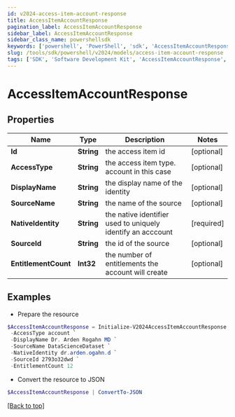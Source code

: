 ```yaml
---
id: v2024-access-item-account-response
title: AccessItemAccountResponse
pagination_label: AccessItemAccountResponse
sidebar_label: AccessItemAccountResponse
sidebar_class_name: powershellsdk
keywords: ['powershell', 'PowerShell', 'sdk', 'AccessItemAccountResponse', 'V2024AccessItemAccountResponse'] 
slug: /tools/sdk/powershell/v2024/models/access-item-account-response
tags: ['SDK', 'Software Development Kit', 'AccessItemAccountResponse', 'V2024AccessItemAccountResponse']
---
```



# AccessItemAccountResponse

## Properties

Name | Type | Description | Notes
------------ | ------------- | ------------- | -------------
**Id** | **String** | the access item id | [optional] 
**AccessType** | **String** | the access item type. account in this case | [optional] 
**DisplayName** | **String** | the display name of the identity | [optional] 
**SourceName** | **String** | the name of the source | [optional] 
**NativeIdentity** | **String** | the native identifier used to uniquely identify an acccount | [required]
**SourceId** | **String** | the id of the source | [optional] 
**EntitlementCount** | **Int32** | the number of entitlements the account will create | [optional] 

## Examples

- Prepare the resource
```powershell
$AccessItemAccountResponse = Initialize-V2024AccessItemAccountResponse  -Id 2c918087763e69d901763e72e97f006f `
 -AccessType account `
 -DisplayName Dr. Arden Rogahn MD `
 -SourceName DataScienceDataset `
 -NativeIdentity dr.arden.ogahn.d `
 -SourceId 2793o32dwd `
 -EntitlementCount 12
```

- Convert the resource to JSON
```powershell
$AccessItemAccountResponse | ConvertTo-JSON
```


[[Back to top]](#) 

